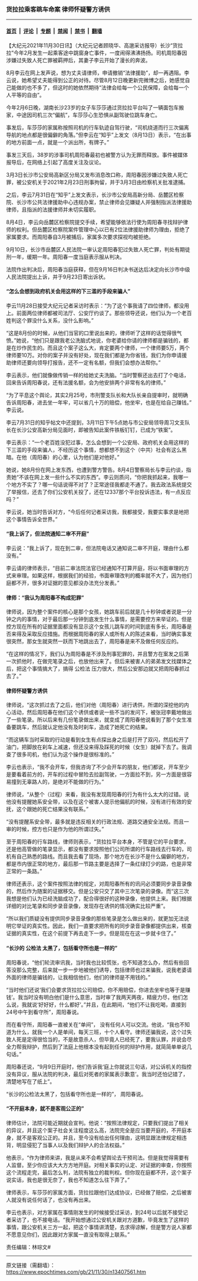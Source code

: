 ### 货拉拉乘客跳车命案 律师怀疑警方诱供

---

#### [首页](../../../..?n13407561) &nbsp;|&nbsp; [评论](../../../../../epoch-comment?n13407561) &nbsp;|&nbsp; [专题](../../../../../epoch-special?n13407561) &nbsp;|&nbsp; [禁闻](../../../../../epoch-news?n13407561) &nbsp;|&nbsp; [禁书](../../../../../books?n13407561) &nbsp;|&nbsp; [翻墙](https://github.com/gfw-breaker/nogfw/blob/master/README.md?n13407561)


<div class="post_content" id="artbody" itemprop="articleBody">
 <!-- article content begin -->
 <p>
  【大纪元2021年11月30日讯】（大纪元记者顾晓华、高邈采访报导）长沙“货拉拉”今年2月发生一起乘客途中跳窗身亡事件，一度闹得沸沸扬扬。司机周阳春因涉嫌过失致人死亡罪被羁押后，其妻子李云开始了漫长的奔波。
 </p>
 <p>
  8月李云在网上发声说，想为丈夫请律师，申请撤销“法律援助”，却一再遇阻。李云说，她希望丈夫能得到公正的对待。尽管8月12日晚更新完微博之后，她感觉自己能做的也不多了，但这时的她依然期待“法律会给每一个公民保障，会给每一个人平等的自由”。
 </p>
 <p>
  今年2月6日晚，湖南长沙23岁的女子车莎莎通过货拉拉平台叫了一辆面包车搬家，中途因司机三次“偏航”，车莎莎心生恐惧从副驾驶位跳车身亡。
 </p>
 <p>
  事发后，车莎莎的家属称按照司机的行车轨迹自驾行驶，“司机绕道而行三次偏离导航的地点都是很偏僻的角落。”但李云在“知乎”上发文（8月13日）表示，“在出事的地方前面一点，就是一个派出所，有牌子。”
 </p>
 <p>
  事发三天后，38岁的涉事司机周阳春最初也被警方认为无罪而释放。事件被媒体报导后，在网络上引起了高度关注及议论。
 </p>
 <p>
  3月3日长沙市公安局高新区分局又发布消息改口称，周阳春因涉嫌过失致人死亡罪，被公安机关于2021年2月23日刑事拘留，并于3月3日由检察机关批准逮捕。
 </p>
 <p>
  之后，李云7月31日在“知乎”上发文表示，长沙市公安局高新分局、岳麓区检察院、长沙市公共法律援助中心违规办案，禁止律师会见嫌疑人并强制指派法律援助律师，且指派的法援律师并未切实履职。
 </p>
 <p>
  8月4日，李云向岳麓区检察院提交手续，希望能够依法行使为周阳春寻找辩护律师的权利。但岳麓区检察院案件管理中心以已有2位法律援助律师为理由，拒绝了家属要求。而周阳春自3月被捕后，家属多次要求探视均被拒绝。
 </p>
 <p>
  9月10日，长沙市岳麓区人民法院一审认定周阳春犯过失致人死亡罪，判处有期徒刑一年，缓期一年。周阳春一度当庭表示服从判决。
 </p>
 <p>
  法院作出判决后，周阳春当庭获释，但在9月16日判决书送达后决定向长沙市中级人民法院提出上诉，并于9月23日寄出诉状。
 </p>
 <h4>
  “怎么会想到政府机关会用这样的下三滥的手段来骗人”
 </h4>
 <p>
  李云11月28日接受大纪元记者采访时表示：“为了这个事我请了四位律师，都没用上。前面两位律师都被司法厅、公安厅约谈了。那些领导还说，他们认为一个老百姓判这个罪没什么关系，没什么影响。”
 </p>
 <p>
  “这是8月份的时候，从他们当官的口里说出来的，律师听了这样的话觉得很气愤。”她说，“他们只是跟我老公洗脑式地说，你老婆给你请的律师都是骗钱的，都是在炒作民生的。而且这个案子这么大，肯定要两个律师，一个律师要5万，两个律师要10万。对你的案子并没有好处，现在我们都是为你省钱，我们为你申请援助律师还要向领导打报告，还不一定有名额，但我们会想办法帮你。”
 </p>
 <p>
  李云表示，他们就像做传销一样的给她丈夫洗脑。“当时警察还出去打了个电话，回来告诉周阳春说，还有法援名额，会为他安排两个非常有名的律师。”
 </p>
 <p>
  “为了平息这个舆论，其实2月25号，市刑警支队长和大队长亲自提审时，就明确告诉周阳春，进去坐一年牢，可以省几十万的赔偿，他坐牢，也是在给自己赚钱。” 李云说。
 </p>
 <p>
  李云7月31日的知乎帖文中还提到，3月11日下午5点她与市公安局领导周习文支队长在长沙公安高新分局见面时，即被告知此案件铁板钉钉，已成为“铁案”。
 </p>
 <p>
  李云表示：“一个老百姓没犯过事，怎么会想到一个公安局、政府机关会用这样的下三滥的手段来骗人，不经历这个事情，想都想不到这个（中共）社会有这么黑暗。在他（周阳春）的心里，认为他们是对他好。”
 </p>
 <p>
  她说，她8月份在网上发东西，也遭到警方警告。8月4日警察局长与李云约谈，指责她“不该在网上发一些什么不实的东西”。李云则质问，“你把我抓起来，我哪一个地方不实了？哪一句话说得不对了？正常途径我都走不通了。我去政法系统提交了举报信，还去了你们公安机关投了，还在12337那个平台投诉违法，有一点反应吗？”
 </p>
 <p>
  李云说，她当时告诉对方，“今后任何记者采访我，我都接受，我要实事求是地把这个事情告诉全世界。”
 </p>
 <h4>
  “我上诉了，但法院通知二审不开庭”
 </h4>
 <p>
  李云说：“我上诉了，现在到二审，但法院电话又通知说二审不开庭，理由什么都没有。”
 </p>
 <p>
  李云请的律师表示，“目前二审法院法官已经通知不打算开庭，将以书面审理的方式来审理。如果这样，根据我们的经验，书面审理改判的概率就不大了，因为他们庭都不开，很多对证据的意见都没办法充分发表。”
 </p>
 <h4>
  律师：“我认为周阳春不构成犯罪”
 </h4>
 <p>
  律师说，因为整个案件的核心是那个女孩，她跳车前后就是几十秒钟或者说是一分钟之内的事情，对于最后那一分钟到底发生什么事情，是需要控方来举证的。但是控方现在所有的证据里面都没有显示这个女孩儿跳车的时间到底有多长，周阳春是否来得及采取反应措施。而根据周阳春的家人或所有人的陈述来看，当时确实事发很突然，那女生就突然一跃而下地跳出去了，周阳春是来不及做任何反应的。
 </p>
 <p>
  “在这样的情况下，我们认为周阳春是不涉及刑事犯罪的，并且警方在案发之后第一次抓他时，在做完笔录之后，也放他出来了。但后来被害人的弟弟发文找媒体之后，把这个事情搞大了，搞得
  <ok href="https://www.epochtimes.com/gb/tag/%E5%85%AC%E6%A3%80%E6%B3%95.html">
   公检法
  </ok>
  压力很大，然后公安那边就又把周阳春抓过去了。”
 </p>
 <h4>
  律师怀疑警方诱供
 </h4>
 <p>
  律师说，“这次抓过去了之后，他们对他（周阳春）进行诱供，所谓的深挖他的内心活动，然后周阳春在他们这个诱供或者说一些不当的发问下，被张冠李戴地做出了一些笔录。所以后来有几份笔录做出来，就变成了周阳春他说看到了那个女生准备要跳车，然后就认定他没有及时刹车，造成了她死亡的结果。
 </p>
 <p>
  “而这辆车当时采取的行动是看到女生有点探出身之后是打开了双闪，然后松开了油门，把脚放在刹车上减速，但还没来得及踩死的时候（女生）就掉下去了。我调查了很多司机，他们认为这个操作是很标准的。”
 </p>
 <p>
  李云也表示，“我不会开车，但我咨询了不少会开车的朋友，他们都说，开车至少是要看着前方的，开车的过程中冒险去拉副驾驶，一方面拉不到，另一方面是很容易撞到无辜路人的，是绝对不能做的行为。”
 </p>
 <p>
  律师说，“从整个（过程）来看，我没有发现周阳春的行为有什么太大的过错。说他没有提醒她系安全带，以及在这个被害人提示他偏航的时候，没有进行有效的安抚，这个跟她的死亡结果没有联系。”
 </p>
 <p>
  “没有提醒系安全带，最多就是违反相关的行政法规、道路交通安全法规。而且一审的时候，控方也只是作为他的所谓过失。”
 </p>
 <p>
  至于周阳春的行车路线，律师则表示，“货拉拉平台本身，不管是它的平台要求，还是他高管做的笔录显示，都没有要求按照他们公司所谓的行车路线去行车的，司机有自己熟悉的路线。而且我去看了现场，那个地方在长沙不是什么偏僻的地方，都是市内很正常的地方，最后那一节路主要是选择了一条红绿灯少的路，也是非常正常的一条路。”
 </p>
 <p>
  律师还表示，这个案件按照法律的规定，对周阳春所有的讯问必须要同步录音录像的，然后作为随案的证据移交。但是公安只交了其中三次笔录的录像。而“这三次我想是他们认为已经洗脑成功了，配合得很好的这种录像，他提供上来。我们根据详细的对比笔录和同步录音录像，发现存在诱供的情况确实比较严重”。
 </p>
 <p>
  “所以我们质疑没有提供同步录音录像的那些笔录是怎么做出来的，就更加无法说明它举证的真实性。因此，我们一直要求把所有的同步录音录像都提供出来，核查证据的真实性，在这个前提下再去走下一步。但是现在在这一步就卡住了。”
 </p>
 <h4>
  “长沙的
  <ok href="https://www.epochtimes.com/gb/tag/%E5%85%AC%E6%A3%80%E6%B3%95.html">
   公检法
  </ok>
  太黑了，包括看守所也是一样的”
 </h4>
 <p>
  周阳春说，“他们轮流审讯我，当时我也比较慌张，也不知道怎么办，然后有些回答没那么完整，后来就一步一步地被他们诱导，包括律师也过来骗我，说我老婆请外面的律师是骗钱的，让我相信他们，他们的律师是不用钱的。”
 </p>
 <p>
  “当时他们还说‘我们会要求货拉拉公司赔偿，你不用赔偿，你进去坐牢也等于是赚钱’。我当时没有明白他们是什么意思，当时审了我两天两夜，精疲力尽，他们怎么说，我就说‘好好好，什么都好’。”并且，在此期间，“他们不让我吃喝，直接到24号中午到看守所”，周阳春说。
 </p>
 <p>
  而在看守所，周阳春一直被关在“单间”， 没有任何人可以交流。他说，“我也不知道为什么，就我一个人是单间，每天三班，十个人看守。律师还骗我说，这个过失致人死是定得很恰当的，不是故意杀人，但毕竟人已经死了，要我认罪，并说会尽全力帮我辩护，然后到了法庭上他根本没有起到任何的辩护作用，就简简单单说几句话。”
 </p>
 <p>
  周阳春还说，“9月9日开庭时，他们告诉我‘庭上你就说三句话，对公诉机关的指控没有异议，服从法院的判决，最后对死者的家属表示歉意’。我当时还怕记错了，清楚地写在了纸上”。
 </p>
 <p>
  “长沙的公检法太黑了，包括看守所也是一样的”， 周阳春说。
 </p>
 <h4>
  “不开庭本身，就不是客观公正的”
 </h4>
 <p>
  律师估计，法院可能近期就会宣判。他说：“按照法律规定，只要我们提出了相关的异议，并且这个案子社会关注程度这么高，法院完全是应当要开庭的，不开庭本身，就不是客观公正的。并且，至今没有给出任何理由，这明显跟法律规定相违背，明显侵犯了当事人以及我们辩护人的合法权益。”
 </p>
 <p>
  他表示，“作为律师来讲，我是从来不会希望舆论去干预司法。但是我觉得需要有人监督。至少你应该大大方方地开庭。对相关事实的认定、对证据的审查，你按照这个流程走完，最后怎么判，法院有独立的裁判权。但你现在庭都不开，这个案子说实话，我也是很无奈了，我也不知道怎么往下弄了。”
 </p>
 <p>
  律师表示，车莎莎的家属方面，货拉拉跟他们达成协议，已经做了赔偿，之后被害人就没有说任何话了，也没有再出来。
 </p>
 <p>
  李云也表示，对方家属在事情刚发生的时候接受过采访，到24号以后就不接受记者采访了，也不接电话。“我开始想通过公安机关跟对方道歉，毕竟发生了这样的事情，跟公安机关三方一起，把这个事情讲清楚，去求得谅解，但是警方说人家都不愿意见你们，因此跟对方家属一直没有取得上联系。”
 </p>
 <p>
  责任编辑：林琮文#
 </p>
 <!-- article content end -->
 <div id="below_article_ad">
 </div>
</div>


---

原文链接（需翻墙）：https://www.epochtimes.com/gb/21/11/30/n13407561.htm